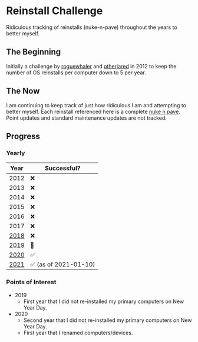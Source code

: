 # Reinstall Challenge
Ridiculous tracking of reinstalls (nuke-n-pave) throughout the years to better myself.

## The Beginning
Initially a challenge by [roguewhaler][roguewhaler] and [otherjared][otherjared] in 2012 to keep the number of OS reinstalls per computer down to 5 per year.

## The Now
I am continuing to keep track of just how ridiculous I am and attempting to better myself. Each reinstall referenced here is a complete [nuke n pave][nuke n pave]. Point updates and standard maintenance updates are not tracked.

## Progress

### Yearly

| Year            | Successful?                           |
| --------------- | ------------------------------------- |
| 2012            | :x:                                   |
| 2013            | :x:                                   |
| 2014            | :x:                                   |
| 2015            | :x:                                   |
| 2016            | :x:                                   |
| 2017            | :x:                                   |
| [2018](2018.md) | :x:                                   |
| [2019](2019.md) | :pinching_hand:                       |
| [2020](2020.md) | :white_check_mark:                    |
| [2021](2021.md) | :white_check_mark: (as of 2021-01-10) |

### Points of Interest

- 2019
  - First year that I did not re-installed my primary computers on New Year Day.
- 2020
  - Second year that I did not re-installed my primary computers on New Year Day.
  - First year that I renamed computers/devices.

<!-- Links -->
[nuke n pave]: https://www.urbandictionary.com/define.php?term=nuke%20n%20pave
[otherjared]: https://otherjared.net/
[roguewhaler]: https://roguewhaler.net/
